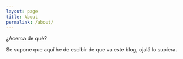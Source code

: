 ```yaml
---
layout: page
title: About
permalink: /about/
---
```


¿Acerca de qué?

Se supone que aquí he de escibir de que va este blog, ojalá lo supiera.
